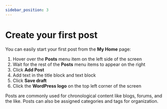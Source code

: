 ```yaml
---
sidebar_position: 3
---
```


# Create your first post

You can easily start your first post from the **My Home** page:
1. Hover over the **Posts** menu item on the left side of the screen
2. Wait for the rest of the **Posts** menu items to appear on the right
3. Click **Add Post**
4. Add text in the title block and text block
5. Click **Save draft**
6. Click the **WordPress logo** on the top left corner of the screen

Posts are commonly used for chronological content like blogs, forums, and the like. Posts can also be assigned categories and tags for organization.